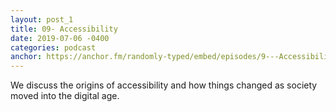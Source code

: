```yaml
---
layout: post_1
title: 09- Accessibility
date: 2019-07-06 -0400
categories: podcast
anchor: https://anchor.fm/randomly-typed/embed/episodes/9---Accessibility-e4hslu/a-aiced1
---
```

We discuss the origins of accessibility and how things changed as society moved into the digital age.
